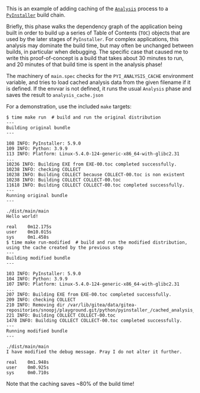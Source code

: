 This is an example of adding caching of the [`Analysis`](https://pyinstaller.org/en/stable/operating-mode.html#analysis-finding-the-files-your-program-needs)
process to a [`PyInstaller`](https://pyinstaller.org/) build chain.

Briefly, this phase walks the dependency graph of the application being built
in order to build up a series of Table of Contents (`TOC`) objects that are
used by the later stages of `PyInstaller`. For complex applications, this
analysis may dominate the build time, but may often be unchanged between
builds, in particular when debugging. The specific case that caused me to write
this proof-of-concept is a build that takes about 30 minutes to run, and 20
minutes of that build time is spent in the analysis phase!

The machinery of `main.spec` checks for the `PYI_ANALYSIS_CACHE` environment
variable, and tries to load cached analysis data from the given filename if it
is defined. If the envvar is not defined, it runs the usual `Analysis` phase
and saves the result to `analysis_cache.json`

For a demonstration, use the included `make` targets:

```
$ time make run  # build and run the original distribution
---
Building original bundle
---

108 INFO: PyInstaller: 5.9.0
109 INFO: Python: 3.9.9
113 INFO: Platform: Linux-5.4.0-124-generic-x86_64-with-glibc2.31
...
10236 INFO: Building EXE from EXE-00.toc completed successfully.
10238 INFO: checking COLLECT
10238 INFO: Building COLLECT because COLLECT-00.toc is non existent
10238 INFO: Building COLLECT COLLECT-00.toc
11618 INFO: Building COLLECT COLLECT-00.toc completed successfully.
---
Running original bundle
---

./dist/main/main
Hello world!

real    0m12.175s
user    0m10.015s
sys     0m1.458s
$ time make run-modified  # build and run the modified distribution, using the cache created by the previous step
---
Building modified bundle
---

103 INFO: PyInstaller: 5.9.0
104 INFO: Python: 3.9.9
107 INFO: Platform: Linux-5.4.0-124-generic-x86_64-with-glibc2.31
...
207 INFO: Building EXE from EXE-00.toc completed successfully.
209 INFO: checking COLLECT
210 INFO: Removing dir /var/lib/gitea/data/gitea-repositories/snoopj/playground.git/python/pyinstaller_/cached_analysis_phase/dist/main
221 INFO: Building COLLECT COLLECT-00.toc
1478 INFO: Building COLLECT COLLECT-00.toc completed successfully.
---
Running modified bundle
---

./dist/main/main
I have modified the debug message. Pray I do not alter it further.

real    0m1.948s
user    0m0.925s
sys     0m0.710s
```

Note that the caching saves ~80% of the build time!
